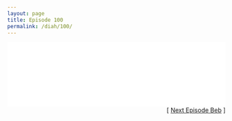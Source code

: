 ```yaml
---
layout: page
title: Episode 100
permalink: /diah/100/
---
```


<iframe allowfullscreen="true" frameborder="0" style="width:100%;" marginheight="0" marginwidth="0" mozallowfullscreen="true" scrolling="NO" src="//gdriveplayer.us/embed2.php?link=nOz6vl65wIecrDNI9HsAwwHpb35%252F6dLOgpQ036XcN9MfdNALA1GbAkst5hrnDWd5NrKwIq%252Fwg%252BMfPOus1EyagFzp9yrfms%252FO73BWCRAK6zUgaP7bv%252FISchbsjWCjHXp8ApvRjDyyDwWIxHXrMGVs5XdfUsvMHPaehrEFS6l1P6nCYKRzN%252FMXmUoj%252Fe0b%252B8IUx3PQFZA9ednJLz1B5NbF%252Fm&amp;no_adult=yes" webkitallowfullscreen="true"></iframe>

<div align="right">[ <a href="/diah/101/">Next Episode Beb</a> ]</div>

